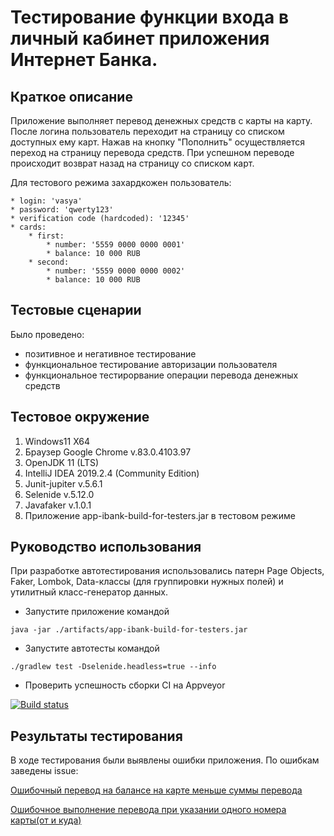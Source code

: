 # Тестирование функции входа в личный кабинет приложения Интернет Банка.
## Краткое описание
Приложение выполняет перевод денежных средств с карты на карту. После логина пользователь переходит на страницу со списком доступных ему карт. Нажав на кнопку "Пополнить" осуществляется переход на страницу перевода средств. При успешном переводе происходит возврат назад на страницу со списком карт.


Для тестового режима захардкожен пользователь: 

```
* login: 'vasya'
* password: 'qwerty123'
* verification code (hardcoded): '12345'
* cards:
    * first:
        * number: '5559 0000 0000 0001'
        * balance: 10 000 RUB
    * second:
        * number: '5559 0000 0000 0002'
        * balance: 10 000 RUB

```

 ## Тестовые сценарии

 Было проведено:
* позитивное и негативное тестирование
* функциональное тестирование авторизации пользователя
* функциональное тестирорвание операции перевода денежных средств


## Тестовое окружение
1. Windows11 X64
2. Браузер Google Chrome v.83.0.4103.97
3. OpenJDK 11 (LTS)
4. IntelliJ IDEA 2019.2.4 (Community Edition)
5. Junit-jupiter v.5.6.1
6. Selenide v.5.12.0
7. Javafaker v.1.0.1
8. Приложение app-ibank-build-for-testers.jar в тестовом режиме


## Руководство использования

При разработке автотестирования использовались патерн Page Objects, Faker, Lombok, Data-классы (для группировки нужных полей) и утилитный класс-генератор данных.
* Запустите приложение командой 

```
java -jar ./artifacts/app-ibank-build-for-testers.jar 
```
* Запустите автотесты командой

```
./gradlew test -Dselenide.headless=true --info
```

* Проверить успешность сборки CI на Appveyor

[![Build status](https://ci.appveyor.com/api/projects/status/yyr30v0ic6kgyn71/branch/master?svg=true)](https://ci.appveyor.com/project/leonnika/aqa-hw6-pageobjects/branch/master)

## Результаты тестирования
В ходе тестирования были выявлены ошибки приложения. По ошибкам заведены issue:

[Ошибочный перевод на балансе на карте меньше суммы перевода](https://github.com/leonnika/aqa-hw6-PageObjects/issues/1)

[Ошибочное выполнение перевода при указании одного номера карты(от и куда)](https://github.com/leonnika/aqa-hw6-PageObjects/issues/2)


